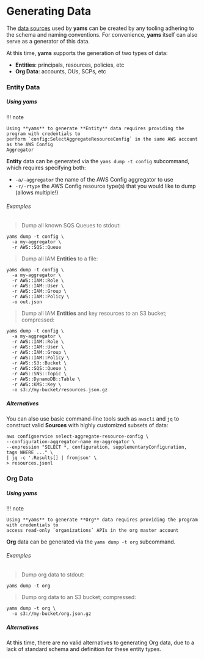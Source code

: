 # Generating Data

The [data sources](./data_sources.md) used by **yams** can be created by any tooling adhering to the
schema and naming conventions. For convenience, **yams** itself can also serve as a generator of
this data.

At this time, **yams** supports the generation of two types of data:

- **Entities**: principals, resources, policies, etc
- **Org Data**: accounts, OUs, SCPs, etc

### Entity Data

##### Using yams

!!! note

    Using **yams** to generate **Entity** data requires providing the program with credentials to
    perform `config:SelectAggregateResourceConfig` in the same AWS account as the AWS Config
    Aggregator

**Entity** data can be generated via the `yams dump -t config` subcommand, which requires specifying
both:

- `-a/-aggregator` the name of the AWS Config aggregator to use
- `-r/-rtype` the AWS Config resource type(s) that you would like to dump (allows multiple!)


###### Examples

> Dump all known SQS Queues to stdout:
```shell
yams dump -t config \
  -a my-aggregator \
  -r AWS::SQS::Queue
```

> Dump all IAM **Entities** to a file:
```shell
yams dump -t config \
  -a my-aggregator \
  -r AWS::IAM::Role \
  -r AWS::IAM::User \
  -r AWS::IAM::Group \
  -r AWS::IAM::Policy \
  -o out.json
```

> Dump all IAM **Entities** and key resources to an S3 bucket; compressed:
```shell
yams dump -t config \
  -a my-aggregator \
  -r AWS::IAM::Role \
  -r AWS::IAM::User \
  -r AWS::IAM::Group \
  -r AWS::IAM::Policy \
  -r AWS::S3::Bucket \
  -r AWS::SQS::Queue \
  -r AWS::SNS::Topic \
  -r AWS::DynamoDB::Table \
  -r AWS::KMS::Key \
  -o s3://my-bucket/resources.json.gz
```

##### Alternatives

You can also use basic command-line tools such as `awscli` and `jq` to construct valid **Sources**
with highly customized subsets of data:

```shell
aws configservice select-aggregate-resource-config \
--configuration-aggregator-name my-aggregator \
--expression "SELECT *, configuration, supplementaryConfiguration, tags WHERE ..." \
| jq -c '.Results[] | fromjson' \
> resources.jsonl
```

### Org Data

##### Using yams

!!! note

    Using **yams** to generate **Org** data requires providing the program with credentials to
    access read-only `organizations` APIs in the org master account

**Org** data can be generated via the `yams dump -t org` subcommand.

###### Examples

> Dump org data to stdout:
```shell
yams dump -t org
```

> Dump org data to an S3 bucket; compressed:
```shell
yams dump -t org \
  -o s3://my-bucket/org.json.gz
```

##### Alternatives

At this time, there are no valid alternatives to generating Org data, due to a lack of standard
schema and definition for these entity types.
